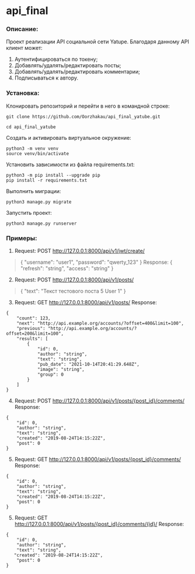 # api_final
### Описание:
Проект реализации API социальной сети Yatupe.
Благодаря данному API клиент может:
1. Аутентифицироваться по токену;
2. Добавлять/удалять/редактировать посты;
3. Добавлять/удалять/редактировать комментарии;
4. Подписываться к автору.

### Установка:

Клонировать репозиторий и перейти в него в командной строке:

```
git clone https://github.com/Oorzhakau/api_final_yatube.git
```

```
cd api_final_yatube
```

Cоздать и активировать виртуальное окружение:

```
python3 -m venv venv
source venv/bin/activate
```

Установить зависимости из файла requirements.txt:

```
python3 -m pip install --upgrade pip
pip install -r requirements.txt
```

Выполнить миграции:

```
python3 manage.py migrate
```

Запустить проект:

```
python3 manage.py runserver
```

### Примеры:

1. Request: POST http://127.0.0.1:8000/api/v1/jwt/create/
>{
>    "username": "user1",
>    "password": "qwerty_123"
>}
Response: 
>{
>    "refresh": "string",
>    "access": "string"
>}
2. Request: POST http://127.0.0.1:8000/api/v1/posts/
>{
>    "text": "Текст тестового поста 5 User 1"
>}
3. Request: GET http://127.0.0.1:8000/api/v1/posts/
Response: 
```
{
    "count": 123,
    "next": "http://api.example.org/accounts/?offset=400&limit=100",
    "previous": "http://api.example.org/accounts/?offset=200&limit=100",
    "results": [
        {
            "id": 0,
            "author": "string",
            "text": "string",
            "pub_date": "2021-10-14T20:41:29.648Z",
            "image": "string",
            "group": 0
        }
    ]
}
```
4. Request: POST http://127.0.0.1:8000/api/v1/posts/{post_id}/comments/
Response:
```
{
    "id": 0,
    "author": "string",
    "text": "string",
    "created": "2019-08-24T14:15:22Z",
    "post": 0
}
```
5. Request: GET http://127.0.0.1:8000/api/v1/posts/{post_id}/comments/
Response:
```
{
    "id": 0,
    "author": "string",
    "text": "string",
    "created": "2019-08-24T14:15:22Z",
    "post": 0
}
```
5. Request: GET http://127.0.0.1:8000/api/v1/posts/{post_id}/comments/{id}/
Response:
```
{
    "id": 0,
    "author": "string",
    "text": "string",
   "created": "2019-08-24T14:15:22Z",
    "post": 0
}
```
